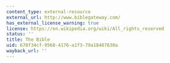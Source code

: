 ```yaml
---
content_type: external-resource
external_url: http://www.biblegateway.com/
has_external_license_warning: true
license: https://en.wikipedia.org/wiki/All_rights_reserved
status: ''
title: The Bible
uid: 670f34cf-9568-4176-a1f3-79a18407630a
wayback_url: ''
---
```

